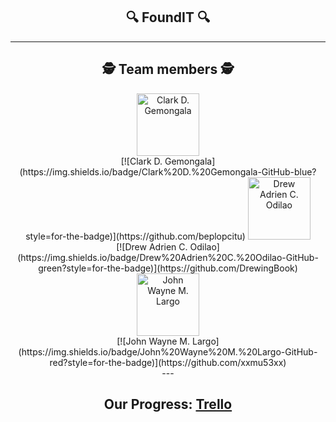 <!-- Center align content -->
<div align="center">

## 🔍 **FoundIT** 🔍

---

## :detective: **Team members** :detective:
<div align="center">

<a href="https://github.com/beplopcitu">
  <img src="https://avatars.githubusercontent.com/u/126269967?v=4" width="100px;" alt="Clark D. Gemongala"/>
</a>
<br>
[![Clark D. Gemongala](https://img.shields.io/badge/Clark%20D.%20Gemongala-GitHub-blue?style=for-the-badge)](https://github.com/beplopcitu)

<a href="https://github.com/DrewingBook">
  <img src="https://drive.google.com/uc?export=view&id=1fVmyplB5lj4ElQ8A50HU0D2Nd7lQWXp6" width="100px;" alt="Drew Adrien C. Odilao"/>
</a>
<br>
[![Drew Adrien C. Odilao](https://img.shields.io/badge/Drew%20Adrien%20C.%20Odilao-GitHub-green?style=for-the-badge)](https://github.com/DrewingBook)

<a href="https://github.com/xxmu53xx">
  <img src="https://drive.google.com/uc?export=view&id=13l3nOZzVj83df6m5A9_MeR6W0FJvRmAJ" width="100px;" alt="John Wayne M. Largo"/>
</a>
<br>
[![John Wayne M. Largo](https://img.shields.io/badge/John%20Wayne%20M.%20Largo-GitHub-red?style=for-the-badge)](https://github.com/xxmu53xx)

</div>
---

## Our Progress: [Trello](https://trello.com/b/5qpYsdJQ/foundit)

</div>
